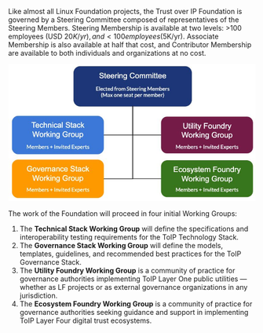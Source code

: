 Like almost all Linux Foundation projects, the Trust over IP Foundation is governed by a
Steering Committee composed of representatives of the Steering Members. Steering
Membership is available at two levels: >100 employees (USD $20K/yr), and <100
employees ($5K/yr). Associate Membership is also available at half that cost, and
Contributor Membership are available to both individuals and organizations at no cost.

![toip_structure](../images/toip_structure.png)

The work of the Foundation will proceed in four initial Working Groups:
1. The​ **Technical Stack Working Group​** will define the specifications and
interoperability testing requirements for the ToIP Technology Stack.
2. The​ **Governance Stack Working Group**​ will define the models, templates,
guidelines, and recommended best practices for the ToIP Governance Stack.
3. The **Utility Foundry Working Group**​ is a community of practice for governance
authorities implementing ToIP Layer One public utilities — whether as LF projects
or as external governance organizations in any jurisdiction.
4. The **Ecosystem Foundry Working Group**​ is a community of practice for
governance authorities seeking guidance and support in implementing ToIP
Layer Four digital trust ecosystems.
